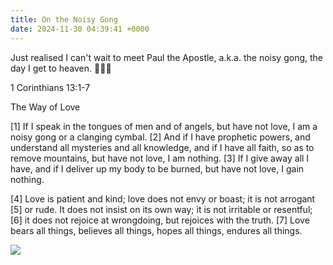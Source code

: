 ```yaml
---
title: On the Noisy Gong
date: 2024-11-30 04:39:41 +0000
---
```


Just realised I can't wait to meet Paul the Apostle, a.k.a. the noisy gong, the day I get to heaven. 🤣🤣🤣

1 Corinthians 13:1-7

The Way of Love

[1] If I speak in the tongues of men and of angels, but have not love, I am a noisy gong or a clanging cymbal. [2] And if I have prophetic powers, and understand all mysteries and all knowledge, and if I have all faith, so as to remove mountains, but have not love, I am nothing. [3] If I give away all I have, and if I deliver up my body to be burned, but have not love, I gain nothing.

[4] Love is patient and kind; love does not envy or boast; it is not arrogant [5] or rude. It does not insist on its own way; it is not irritable or resentful; [6] it does not rejoice at wrongdoing, but rejoices with the truth. [7] Love bears all things, believes all things, hopes all things, endures all things.

![](/01b641001fc662d9b3d54dde810f9c71.png)